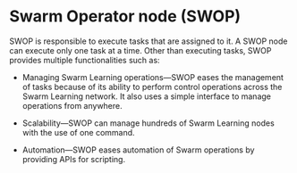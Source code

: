 # <a name="GUID-5F7569ED-23C9-4091-A229-D7AF18E11A2E"/> Swarm Operator node \(SWOP\)

SWOP is responsible to execute tasks that are assigned to it. A SWOP node can execute only one task at a time. Other than executing tasks, SWOP provides multiple functionalities such as:

-   Managing Swarm Learning operations—SWOP eases the management of tasks because of its ability to perform control operations across the Swarm Learning network. It also uses a simple interface to manage operations from anywhere.

-   Scalability—SWOP can manage hundreds of Swarm Learning nodes with the use of one command.

-   Automation—SWOP eases automation of Swarm operations by providing APIs for scripting.


